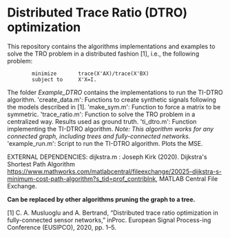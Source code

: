# Distributed Trace Ratio (DTRO) optimization

This repository contains the algorithms implementations and examples to solve the TRO problem in a distributed fashion [1], i.e., the following problem:

            minimize       trace(X'AX)/trace(X'BX)
            subject to     X'X=I.


The folder *Example_DTRO* contains the implementations to run the TI-DTRO algorithm.
    'create_data.m': Functions to create synthetic signals following the models described in [1].
    'make_sym.m': Function to force a matrix to be symmetric.
    'trace_ratio.m': Function to solve the TRO problem in a centralized way. Results used as ground truth.
    'ti_dtro.m': Function implementing the TI-DTRO algorithm. *Note: This algorithm works for any connected graph, including trees and fully-connected networks.*
    'example_run.m': Script to run the TI-DTRO algorithm. Plots the MSE.


EXTERNAL DEPENDENCIES:
dijkstra.m : Joseph Kirk (2020). Dijkstra's Shortest Path Algorithm 
https://www.mathworks.com/matlabcentral/fileexchange/20025-dijkstra-s-minimum-cost-path-algorithm?s_tid=prof_contriblnk, 
MATLAB Central File Exchange.

**Can be replaced by other algorithms pruning the graph to a tree.**

[1] C. A. Musluoglu and A. Bertrand, “Distributed trace ratio optimization in fully-connected sensor networks,” inProc. European Signal Process-ing Conference (EUSIPCO), 2020, pp. 1–5.
